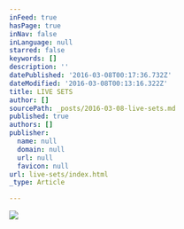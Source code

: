 ```yaml
---
inFeed: true
hasPage: true
inNav: false
inLanguage: null
starred: false
keywords: []
description: ''
datePublished: '2016-03-08T00:17:36.732Z'
dateModified: '2016-03-08T00:13:16.322Z'
title: LIVE SETS
author: []
sourcePath: _posts/2016-03-08-live-sets.md
published: true
authors: []
publisher:
  name: null
  domain: null
  url: null
  favicon: null
url: live-sets/index.html
_type: Article

---
```

![](https://the-grid-user-content.s3-us-west-2.amazonaws.com/81bbaaae-f475-4f5c-a03d-441c47afe879.png)